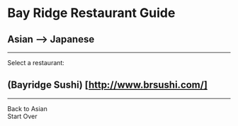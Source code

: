 # Bay Ridge Restaurant Guide
## Asian --> Japanese
---
Select a restaurant:
## (Bayridge Sushi) [http://www.brsushi.com/]
---
Back to Asian  
Start Over 
